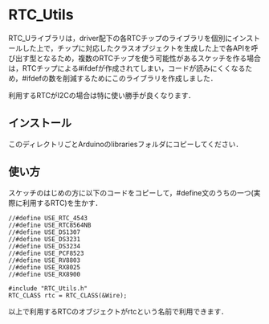 # RTC_Utils

RTC_Uライブラリは，driver配下の各RTCチップのライブラリを個別にインストールした上で，チップに対応したクラスオブジェクトを生成した上で各APIを呼び出す型となるため，複数のRTCチップを使う可能性があるスケッチを作る場合は，RTCチップによる#ifdefが作成されてしまい，コードが読みにくくなるため，#ifdefの数を削減するためにこのライブラリを作成しました．

利用するRTCがI2Cの場合は特に使い勝手が良くなります．

## インストール
このディレクトリごとArduinoのlibrariesフォルダにコピーしてください．

## 使い方
スケッチのはじめの方に以下のコードをコピーして，#define文のうちの一つ(実際に利用するRTC)を生かす．
```
//#define USE_RTC_4543
//#define USE_RTC8564NB
//#define USE_DS1307
//#define USE_DS3231
//#define USE_DS3234
//#define USE_PCF8523
//#define USE_RV8803
//#define USE_RX8025
//#define USE_RX8900

#include "RTC_Utils.h"
RTC_CLASS rtc = RTC_CLASS(&Wire);
```
以上で利用するRTCのオブジェクトがrtcという名前で利用できます．

<!--- コメント

## 動作検証

|CPU| 機種 |ベンダ| 結果 | 備考 |
| :--- | :--- | :--- | :---: | :--- |
|AVR| [Uno R3][Uno]  |[Arduino][Arduino]|  ○    |      |
|       | [Mega2560 R3][Mega] |[Arduino][Arduino] |  ○    |      |
|       | [Leonardo Ethernet][LeonardoEth] |[Arduino][Arduino] | ○     |      |
|       | [Uno WiFi][UnoWiFi] |[Arduino][Arduino] | ○     | |
|       | [Pro mini 3.3V][ProMini] | [Sparkfun][Sparkfun] |   ×   |      |
| ARM/M0+ | [M0 Pro][M0Pro] |[Arduino][Arduino] |○||
|ESP8266|[ESPr developer][ESPrDev]| [スイッチサイエンス][SwitchScience] |||
|ESP32 | [ESPr one 32][ESPrOne32] | [スイッチサイエンス][SwitchScience] |×|　|




[Adafruit Unified Sensor Driver][AdafruitUSD]
[Groveシールド][shield]
[Arduino M0 Pro][M0Pro]
[Arduino Due][Due]
[Arduino Uno R3][Uno]
[Arduino Mega2560 R3][Mega]
[Arduino Leonardo Ethernet][LeonardoEth]
[Arduino Pro mini 328 - 3.3V/8MHz][ProMini]
[ESpr one][ESPrOne]
[ESPr one 32][ESPrOne32]
[Grove][Grove]
[Seed Studio][SeedStudio]
[Arduino][Arduino]
[Sparkfun][Sparkfun]
[スイッチサイエンス][SwitchScience]
--->
